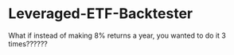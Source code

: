 # Leveraged-ETF-Backtester

What if instead of making 8% returns a year, you wanted to do it 3 times??????

